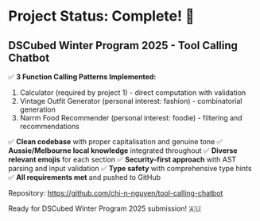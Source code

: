 # Project Status: Complete! 🎯

## DSCubed Winter Program 2025 - Tool Calling Chatbot

✅ **3 Function Calling Patterns Implemented:**
1. Calculator (required by project 1) - direct computation with validation
2. Vintage Outfit Generator (personal interest: fashion) - combinatorial generation  
3. Narrm Food Recommender (personal interest: foodie) - filtering and recommendations

✅ **Clean codebase** with proper capitalisation and genuine tone
✅ **Aussie/Melbourne local knowledge** integrated throughout
✅ **Diverse relevant emojis** for each section
✅ **Security-first approach** with AST parsing and input validation
✅ **Type safety** with comprehensive type hints
✅ **All requirements met** and pushed to GitHub

Repository: https://github.com/chi-n-nguyen/tool-calling-chatbot

Ready for DSCubed Winter Program 2025 submission! 🇦🇺
